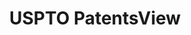 ---
layout: default
bigquery: https://console.cloud.google.com/bigquery?p=patents-public-data&d=patentsview&page=dataset
citation: Attribution should be given to PatentsView for use, distribution, or derivative
  works.
code: https://github.com/CSSIP-AIR/PatentsView-Code-Snippets/
contributors: USPTO
cost: None
description: 'PatentsView includes US patent data including raw data (summaries, applications,
  pregrant applications), disambugations of inventors and assignees, and inventor
  gender estimates.  Also foreign priority data, # of figures and sheets, and government
  interest statements.'
documentation: https://patentsview.org/query/builder-faqs
last_edit: 04/12/2022, 06:37:32
location: https://patentsview.org/
maintained_by: USPTO
record_creation_timestamp: 12/2/2020 17:20:46
schema_fields:
- lname
- date
- title
- term_grant
- publication_number
- id
- subcategory_id
- dependent
- main_group
- level_one
- disamb_assignee_id_20200929
- variety
- subgroup_id
- category
- disamb_inventor_id_20170808
- organization
- latitude
- disamb_inventor_id_20190820
- disamb_assignee_id_20190312
- uuid
- name_last
- ipc_version_indicator
- withdrawn
- term_disclaimer
- section_id
- inventor_id
- field_title
- state_fips
- assignee_id
- group_id
- lawyer_id
- name
- f102_date
- disamb_inventor_id_20191231
- rawassignee_id
- text
- disamb_assignee_id_20200331
- exemplary
- latlong
- disamb_inventor_id_20171226
- disamb_inventor_id_20170307
- longitude
- sector_title
- applicant_type
- classification_level
- sequence
- disamb_assignee_id_20190820
- deceased
- country
- doctype
- location_id
- disamb_inventor_id_20200929
- patent_id
- num_sheets
- city
- disamb_inventor_id_20171003
- name_first
- rawinventor_id
- rel_id
- group
- field_id
- rawlocation_id
- subsection_id
- organization_id
- attribution_status
- application_id
- mainclass_id
- disclaimer_date
- section
- num
- county_fips
- disamb_inventor_id_20201229
- disamb_assignee_id_20200630
- _102_date
- level_three
- citation_id
- category_id
- contract_award_number
- classification_data_source
- county
- term_extension
- latin_name
- disamb_inventor_id_20200630
- disamb_inventor_id_20181127
- doc_type
- disamb_assignee_id_20191231
- gi_statement
- abstract
- _371_date
- symbol_position
- f371_date
- kind
- disamb_assignee_id_20181127
- num_claims
- status
- role
- length
- classification_status
- fname
- disamb_inventor_id_20200331
- rule_47
- ipc_class
- disamb_assignee_id_20191008
- action_date
- disamb_inventor_id_20191008
- lapse_of_patent
- relkind
- subgroup
- state
- country_transformed
- type
- disamb_inventor_id_20180528
- classification_value
- num_figures
- series_code
- number
- male_flag
- level_two
- male
- disamb_inventor_id_20190312
- filename
- reldocno
- subclass_id
- designation
- subclass
shortname: patentsview
tags:
- disambiguation
- United States
- gender
terms_of_use: Creative Commons Attribution 4.0 International License.
timeframe: 1963-1999
title: USPTO PatentsView
uuid: cf1780b1-e265-4e49-8d1d-83b9cfe0fd9a
---